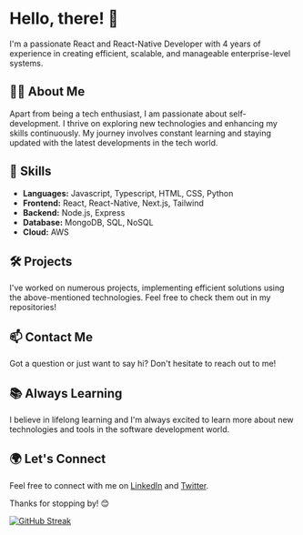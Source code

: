 # Hello, there! 👋 

I'm a passionate React and React-Native Developer with 4 years of experience in creating efficient, scalable, and manageable enterprise-level systems. 

## 👨‍💻 About Me 

Apart from being a tech enthusiast, I am passionate about self-development. I thrive on exploring new technologies and enhancing my skills continuously. My journey involves constant learning and staying updated with the latest developments in the tech world.

## 🚀 Skills 

- **Languages:** Javascript, Typescript, HTML, CSS, Python
- **Frontend:** React, React-Native, Next.js, Tailwind
- **Backend:** Node.js, Express
- **Database:** MongoDB, SQL, NoSQL
- **Cloud:** AWS

## 🛠️ Projects

I've worked on numerous projects, implementing efficient solutions using the above-mentioned technologies. Feel free to check them out in my repositories!

## 📫 Contact Me

Got a question or just want to say hi? Don't hesitate to reach out to me!

## 📚 Always Learning

I believe in lifelong learning and I'm always excited to learn more about new technologies and tools in the software development world. 

## 🌍 Let's Connect

Feel free to connect with me on [LinkedIn](https://www.linkedin.com/in/jaideloje/) and [Twitter](https://twitter.com/_devjosh). 

Thanks for stopping by! 😊

[![GitHub Streak](https://streak-stats.demolab.com/?user=JoshIri360)](https://git.io/streak-stats)
